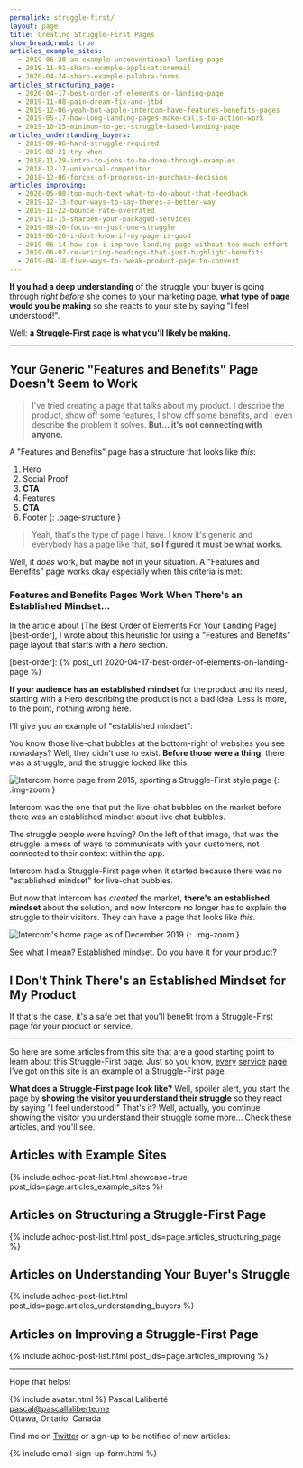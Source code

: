 ```yaml
---
permalink: struggle-first/
layout: page
title: Creating Struggle-First Pages
show_breadcrumb: true
articles_example_sites:
  - 2019-06-28-an-example-unconventional-landing-page
  - 2019-11-01-sharp-example-applicationemail
  - 2020-04-24-sharp-example-palabra-forms
articles_structuring_page:
  - 2020-04-17-best-order-of-elements-on-landing-page
  - 2019-11-08-pain-dream-fix-and-jtbd
  - 2019-12-06-yeah-but-apple-intercom-have-features-benefits-pages
  - 2019-05-17-how-long-landing-pages-make-calls-to-action-work
  - 2019-10-25-minimum-to-get-struggle-based-landing-page
articles_understanding_buyers:
  - 2019-09-06-hard-struggle-required
  - 2019-02-21-try-when
  - 2018-11-29-intro-to-jobs-to-be-done-through-examples
  - 2018-12-17-universal-competitor
  - 2018-12-06-forces-of-progress-in-purchase-decision
articles_improving:
  - 2020-05-08-too-much-text-what-to-do-about-that-feedback
  - 2019-12-13-four-ways-to-say-theres-a-better-way
  - 2019-11-22-bounce-rate-overrated
  - 2019-11-15-sharpen-your-packaged-services
  - 2019-09-20-focus-on-just-one-struggle
  - 2019-06-20-i-dont-know-if-my-page-is-good
  - 2019-06-14-how-can-i-improve-landing-page-without-too-much-effort
  - 2019-06-07-re-writing-headings-that-just-highlight-benefits
  - 2019-04-18-five-ways-to-tweak-product-page-to-convert
---
```


**If you had a deep understanding** of the struggle your buyer is going through _right before_ she comes to your marketing page, **what type of page would you be making** so she reacts to your site by saying "I feel understood!".

Well: **a Struggle-First page is what you'll likely be making.**

---

## Your Generic "Features and Benefits" Page Doesn't Seem to Work

> I've tried creating a page that talks about my product. I describe the product, show off some features, I show off some benefits, and I even describe the problem it solves. **But... it's not connecting with anyone.**

A "Features and Benefits" page has a structure that looks like _this_:

1. Hero
1. Social Proof
1. **CTA**
1. Features
1. **CTA**
1. Footer
{: .page-structure }

> Yeah, that's the type of page I have. I know it's generic and everybody has a page like that, **so I figured it must be what works.**

Well, it _does_ work, but maybe not in your situation. A "Features and Benefits" page works okay especially when this criteria is met:

### Features and Benefits Pages Work When There's an Established Mindset...

In the article about [The Best Order of Elements For Your Landing Page][best-order], I wrote about this heuristic for using a "Features and Benefits" page layout that starts with a _hero_ section.

[best-order]: {% post_url 2020-04-17-best-order-of-elements-on-landing-page %}

**If your audience has an established mindset** for the product and its need, starting with a Hero describing the product is not a bad idea. Less is more, to the point, nothing wrong here.

I'll give you an example of "established mindset":

You know those live-chat bubbles at the bottom-right of websites you see nowadays? Well, they didn't use to exist. **Before those were a thing**, there was a struggle, and the struggle looked like this:

![Intercom home page from 2015, sporting a Struggle-First style page](/assets/images/posts/2019-12-06-yeah-but-apple-intercom-have-features-benefits-pages-04.jpg)
{: .img-zoom }

Intercom was the one that put the live-chat bubbles on the market before there was an established mindset about live chat bubbles.

The struggle people were having? On the left of that image, that was the struggle: a mess of ways to communicate with your customers, not connected to their context within the app.

Intercom had a Struggle-First page when it started because there was no "established mindset" for live-chat bubbles.

But now that Intercom has _created_ the market, **there's an established mindset** about the solution, and now Intercom no longer has to explain the struggle to their visitors. They can have a page that looks like _this_.

![Intercom's home page as of December 2019](/assets/images/posts/2019-12-06-yeah-but-apple-intercom-have-features-benefits-pages-02.jpg)
{: .img-zoom }

See what I mean? Established mindset. Do you have it for your product?

## I Don't Think There's an Established Mindset for My Product

If that's the case, it's a safe bet that you'll benefit from a Struggle-First page for your product or service.

---

So here are some articles from this site that are a good starting point to learn about this Struggle-First page. Just so you know, [every](/understand) [service](/stepitup) [page](/visualize) I've got on this site is an example of a Struggle-First page.

**What does a Struggle-First page look like?** Well, spoiler alert, you start the page by **showing the visitor you understand their struggle** so they react by saying "I feel understood!" That's it? Well, actually, you continue showing the visitor you understand their struggle some more... Check these articles, and you'll see.

## Articles with Example Sites

{% include adhoc-post-list.html showcase=true post_ids=page.articles_example_sites %}

## Articles on Structuring a Struggle-First Page

{% include adhoc-post-list.html post_ids=page.articles_structuring_page %}

## Articles on Understanding Your Buyer's Struggle

{% include adhoc-post-list.html post_ids=page.articles_understanding_buyers %}

## Articles on Improving a Struggle-First Page

{% include adhoc-post-list.html post_ids=page.articles_improving %}

---

Hope that helps!

{% include avatar.html %} Pascal Laliberté  
[pascal@pascallaliberte.me](mailto:pascal@pascallaliberte.me)  
Ottawa, Ontario, Canada

Find me on [Twitter][twitter] or sign-up to be notified of new articles:

[twitter]: https://twitter.com/pascallaliberte
[linkedin]: https://www.linkedin.com/in/pascallaliberte/ 

{% include email-sign-up-form.html %}
